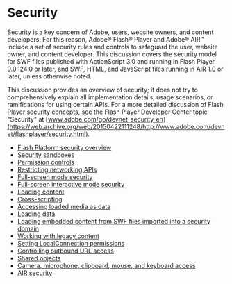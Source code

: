 # Security

Security is a key concern of Adobe, users, website owners, and content
developers. For this reason, Adobe® Flash® Player and Adobe® AIR™ include a set
of security rules and controls to safeguard the user, website owner, and content
developer. This discussion covers the security model for SWF files published
with ActionScript 3.0 and running in Flash Player 9.0.124.0 or later, and SWF,
HTML, and JavaScript files running in AIR 1.0 or later, unless otherwise noted.

This discussion provides an overview of security; it does not try to
comprehensively explain all implementation details, usage scenarios, or
ramifications for using certain APIs. For a more detailed discussion of Flash
Player security concepts, see the Flash Player Developer Center topic "Security"
at
[www.adobe.com/go/devnet_security_en](https://web.archive.org/web/20150422111248/http://www.adobe.com/devnet/flashplayer/security.html).

- [Flash Platform security overview](./flash-platform-security-overview.md)
- [Security sandboxes](./security-sandboxes.md)
- [Permission controls](./permission-controls.md)
- [Restricting networking APIs](./restricting-networking-apis.md)
- [Full-screen mode security](./full-screen-mode-security.md)
- [Full-screen interactive mode security](./full-screen-interactive-mode-security.md)
- [Loading content](./loading-content.md)
- [Cross-scripting](./cross-scripting.md)
- [Accessing loaded media as data](./accessing-loaded-media-as-data.md)
- [Loading data](./loading-data.md)
- [Loading embedded content from SWF files imported into a security domain](./loading-embedded-content-from-swf-files-loaded-into-a-security-domain.md)
- [Working with legacy content](./working-with-legacy-content.md)
- [Setting LocalConnection permissions](./setting-localconnection-permissions.md)
- [Controlling outbound URL access](./controlling-outbound-url-access.md)
- [Shared objects](./shared-objects.md)
- [Camera, microphone, clipboard, mouse, and keyboard access](./camera-microphone-clipboard-mouse-and-keyboard-access.md)
- [AIR security](./air-security/index.md)
